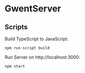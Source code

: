 # GwentServer
## Scripts
Build TypeScript to JavaScript:
```
npm run-script build
```
Run Server on http://localhost:3000:
```
npm start
```